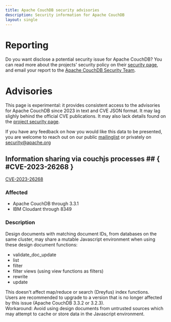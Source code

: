 ```yaml
---
title: Apache CouchDB security advisories
description: Security information for Apache CouchDB
layout: single
---
```


# Reporting

Do you want disclose a potential security issue for Apache CouchDB? You can read more about the projects' security policy on their [security page](None), and email your report to the  [Apache CouchDB Security Team](mailto:security@couchdb.apache.org).

# Advisories

This page is experimental: it provides consistent access to the advisories for Apache CouchDB since 2023 in text and CVE JSON format. It may lag slighly behind the official CVE publications. It may also lack details found on the [project security page](None).

If you have any feedback on how you would like this data to be presented, you are welcome to reach out on our public [mailinglist](/mailinglist) or privately on [security@apache.org](mailto:security@apache.org)

## Information sharing via couchjs processes ## { #CVE-2023-26268 }

[CVE-2023-26268](./CVE-2023-26268.cve.json)

### Affected

* Apache CouchDB through 3.3.1
* IBM Cloudant through 8349


### Description

<span style="background-color: rgb(255, 255, 255);">Design documents with matching document IDs, from databases on the same cluster, may share a mutable Javascript environment when using these design document functions:<br><ul><li><span style="background-color: rgb(255, 255, 255);">validate_doc_update<br></span></li><li><span style="background-color: rgb(255, 255, 255);">list<br></span></li><li><span style="background-color: rgb(255, 255, 255);">filter<br></span></li><li><span style="background-color: rgb(255, 255, 255);">filter views (using view functions as filters)<br></span></li><li><span style="background-color: rgb(255, 255, 255);"><span style="background-color: rgb(255, 255, 255);">r</span><span style="background-color: rgb(255, 255, 255);">ewrite</span><br></span></li><li><span style="background-color: rgb(255, 255, 255);"><span style="background-color: rgb(255, 255, 255);">update<br></span></span></li></ul></span><div><span style="background-color: rgb(255, 255, 255);">This doesn't affect map/reduce or search (Dreyfus) index functions.</span></div><div><span style="background-color: rgb(255, 255, 255);"><span style="background-color: rgb(255, 255, 255);">Users are recommended to upgrade to a version that is no longer affected by this issue (Apache CouchDB 3.3.2 or 3.2.3).</span></span></div><div><span style="background-color: rgb(255, 255, 255);">Workaround: Avoid using design documents from untrusted sources which may attempt to cache or store data in the Javascript environment.</span></div>
